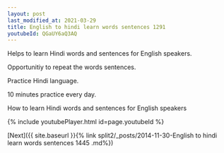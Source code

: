 ```yaml
---
layout: post
last_modified_at: 2021-03-29
title: English to hindi learn words sentences 1291 
youtubeId: QGaUY6aQ3AQ
---
```

 
 
Helps to learn Hindi words and sentences for English speakers.

Opportunitiy to repeat the words sentences. 

Practice Hindi language. 
 
10 minutes practice every day. 
 
How to learn Hindi words and sentences for English speakers 
 
{% include youtubePlayer.html id=page.youtubeId %}
 
 
[Next]({{ site.baseurl }}{% link  split2/_posts/2014-11-30-English to hindi learn words sentences 1445 .md%})
 
